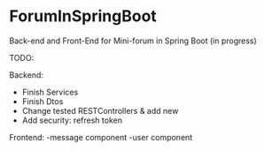 # ForumInSpringBoot
Back-end and Front-End for Mini-forum in Spring Boot (in progress) 


TODO:

Backend:
  - Finish Services
  - Finish Dtos
  - Change tested RESTControllers & add new
  - Add security: refresh token

Frontend:
  -message component
  -user component
